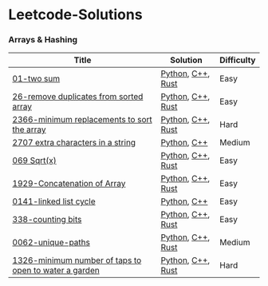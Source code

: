 # Leetcode-Solutions

### Arrays & Hashing

| Title                                                                                                                                    | Solution                                                                                                                                                                                                                                                                                                                         | Difficulty |
| ---------------------------------------------------------------------------------------------------------------------------------------- | -------------------------------------------------------------------------------------------------------------------------------------------------------------------------------------------------------------------------------------------------------------------------------------------------------------------------------- | ---------- |
| [01-two sum](https://leetcode.com/problems/two-sum/)                                                                                     | [Python](python/0001-two-sum/0001-two-sum.py), [C++](C++/0001-two-sum.cp), [Rust](rust/src/0001-two-sum/0001-two-sum.rs)                                                                                                                                                                                                         | Easy       |
| [26-remove duplicates from sorted array](https://leetcode.com/problems/remove-duplicates-from-sorted-array/)                             | [Python](python/0026-remove-duplicates-from-sorted-array/0026-remove-duplicates-from-sorted-array.py), [C++](C++/0026-remove-duplicate-from-sorted-array/0026-remove-duplicate-from-sorted-array.cpp), [Rust](rust/src/0026-remove-duplicate-from-sorted-array/0026-remove-duplicate-from-sorted-array.rs)                       | Easy       |
| [2366-minimum replacements to sort the array](https://leetcode.com/problems/minimum-replacements-to-sort-the-array/)                     | [Python](python/2366-minimum-replacements-to-sort-the-array/2366-minimum-replacements-to-sort-the-array.py), [C++](C++/2366-minimum-replacements-to-sort-the-array/2366-minimum-replacements-to-sort-the-array.cpp), [Rust](rust/src/2366-minimum-replacements-to-sort-the-array/2366-minimum-replacements-to-sort-the-array.rs) | Hard       |
| [2707 extra characters in a string](https://leetcode.com/problems/extra-characters-in-a-string/)                                         | [Python](python/2707-extra-characters-in-a-string/2707-extra-characters-in-a-string.py), [C++](C++/2707-extra-characters-in-a-string/2707-extra-characters-in-a-string.cpp)                                                                                                                                                      | Medium     |
| [069 Sqrt(x)](https://leetcode.com/problems/sqrtx/)                                                                                      | [Python](<python/0069-Sqrt(x)/0069-Sqrt(x).py>), [C++](<C++/0069-Sqrt(x)/0069--Sqrt(x).cpp>), [ Rust](<rust/src/0069-sqrt(x)/0069-sqrtx.rs>)                                                                                                                                                                                     | Easy       |
| [1929-Concatenation of Array](https://leetcode.com/problems/concatenation-of-array/)                                                     | [Python](python/1929-concatenation-of-Array/1929-concatenation-of-Array.py), [C++](C++/1929-concatenation-of-Array/1929-concatenation-of-Array.cpp), [Rust](rust/src/1929-concatenation-of-Array/1929-concatenation-of-Array.rs)                                                                                                 | Easy       |
| [0141-linked list cycle](https://leetcode.com/problems/linked-list-cycle/)                                                               | [Python](python/0141-linked-list-cycle/0141-linked-list-cycle.py), [C++](C++/0141-linked-list-cycle/0141-linked-list-cycle.cpp)                                                                                                                                                                                                  | Easy       |
| [338-counting bits](https://leetcode.com/problems/counting-bits/)                                                                        | [Python](python/338-counting-bits/338-counting-bits.py), [C++](C++/338-counting-bits/338-counting-bits.cpp), [Rust](rust/src/338-counting-bits/338-counting-bits.rs)                                                                                                                                                             | Easy       |
| [0062-unique-paths](https://leetcode.com/problems/unique-paths/)                                                                         | [Python](python/0062-unique-paths/0062-unique-paths.py), [C++](C++/0062-unique-paths/0062-unique-paths.cpp), [Rust](rust/src/0062-unique-paths/0062-unique-paths.rs)                                                                                                                                                             | Medium     |
| [1326-minimum number of taps to open to water a garden](https://leetcode.com/problems/minimum-number-of-taps-to-open-to-water-a-garden/) | [Python](python/minimum-number-of-taps-to-open-to-water-a-garden/minimum-number-of-taps-to-open-to-water-a-garden.py), [C++](), [Rust]()                                                                                                                                                                                         | Hard       |
